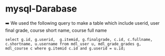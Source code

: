 # mysql-Darabase

 
:arrow_right: We used the following query to make a table which include userid, user final grade, course short name, course full name
```
select g.id, g.userid,  g.itemid, g.finalgrade, c.id, c.fullname, c.shortname, u.username from mdl_user u, mdl_grade_grades g, mdl_course c where g.itemid c.id and g.userid = u.id;
```
